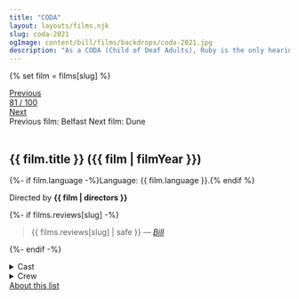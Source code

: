 ```yaml
---
title: "CODA"
layout: layouts/films.njk
slug: coda-2021
ogImage: content/bill/films/backdrops/coda-2021.jpg
description: "As a CODA (Child of Deaf Adults), Ruby is the only hearing person in her deaf family. When the family's fishing business is threatened, Ruby finds herself torn between pursuing her love of music and her fear of abandoning her parents."
---
```


{% set film = films[slug] %}

<nav class="films">
  <div class="prev">
    <a href="../belfast-2021"><i class="fa-solid fa-chevron-left fa-xs"></i> Previous</a>
  </div>
  <div>
    <a class="simple" href="../">81 / 100</a>
  </div>
  <div class="next">
    <a href="../dune-2021">Next <i class="fa-solid fa-chevron-right fa-xs"></i></a>
  </div>
  <div class="hint">
    <span class="prev-hint">
      <span class="sr-only">Previous film:</span>
      Belfast
    </span>
    <span class="next-hint">
      <span class="sr-only">Next film:</span>
      Dune
    </span>
  </div>
</nav>

<article class="film slug-coda-2021">
  <div class="backdrop-and-poster">
    <img class="poster" src="../films/posters/{{ slug }}.jpg" alt="">
    <img class="backdrop" src="../films/backdrops/{{ slug }}.jpg" alt="">
  </div>

  <h1>{{ film.title }} ({{ film | filmYear }})</h1>

  <p>
    {%- if film.language -%}Language: {{ film.language }}.{% endif %}
    
  </p>

  <p class="director">
    Directed by <strong>{{ film | directors }}</strong>
  </p>

  {%- if films.reviews[slug] -%}
    <blockquote> 
      {{ films.reviews[slug] | safe }} <em>—&nbsp;<a href="/bill">Bill</a></em>
    </blockquote> 
  {%- endif -%}

  <details>
    <summary>
      Cast
    </summary>
    <ul>
      {%- for cast in film.credits.cast -%}
        <li>
          {{ cast.name }} as <em>{{ cast.character }}</em>
        </li>
      {%- endfor -%}
    </ul>
  </details>

  <details>
    <summary>
      Crew
    </summary>
    <ul>
      {%- for crew in film.credits.crew -%}
        <li>
          {{ crew.name }} &mdash; <em>{{ crew.job }}</em>
        </li>
      {%- endfor -%}
    </ul>
  </details>

</article>
<footer>
  <a href="../about">About this list</a>
</footer>
